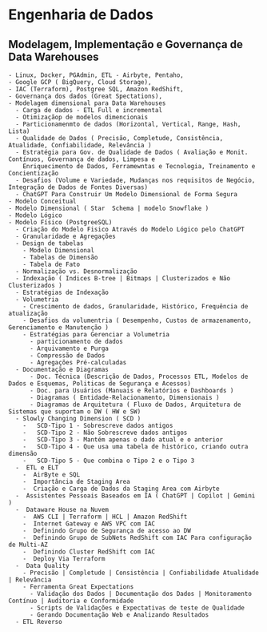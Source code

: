 <b><H1>Engenharia de Dados</H1></b>

<b><H2>Modelagem, Implementação e Governança de Data Warehouses </H2></b> 
  
    - Linux, Docker, PGAdmin, ETL - Airbyte, Pentaho,
    - Google GCP ( BigQuery, Cloud Storage),
    - IAC (Terraform), Postgree SQL, Amazon RedShift,
    - Governança dos dados (Great Spectations),
    - Modelagem dimensional para Data Warehouses
      - Carga de dados - ETL Full e incremental
      - Otimizaçãop de modelos dimencionais
      - Particionamenmto de dados (Horizontal, Vertical, Range, Hash, Lista)
      - Qualidade de Dados ( Precisão, Completude, Consistência, Atualidade, Confiabilidade, Relevância )
      - Estratégia para Gov. de Qualidade de Dados ( Avaliação e Monit. Contínuos, Governança de dados, Limpesa e 
        Enriquecimento de Dados, Ferramewntas e Tecnologia, Treinamento e Concientização
      - Desafios (Volume e Variedade, Mudanças nos requisitos de Negócio, Integração de Dados de Fontes Diversas)
      - ChatGPT Para Construir Um Modelo Dimensional de Forma Segura
    - Modelo Conceitual
    - Modelo Dimensional ( Star  Schema | modelo Snowflake )
    - Modelo Lógico
    - Modelo Físico (PostgreeSQL)
      - Criação do Modelo Fisico Através do Modelo Lógico pelo ChatGPT
      - Granularidade e Agregações
      - Design de tabelas
        - Modelo Dimensional
        - Tabelas de Dimensão
        - Tabela de Fato
      - Normalização vs. Desnormalização
      - Indexação ( Indices B-tree | Bitmaps | Clusterizados e Não Clusterizados )
      - Estratégias de Indexação
      - Volumetria
        - Crescimento de dados, Granularidade, Histórico, Frequência de atualização
        - Desafios da volumentria ( Desempenho, Custos de armazenamento, Gerenciamento e Manutenção )
        - Estratégias para Gerenciar a Volumetria
          - particionamento de dados
          - Arquivamento e Purga
          - Compressão de Dados
          - Agregações Pré-calculadas
      - Documentação e Diagramas
          - Doc. Técnica (Descrição de Dados, Processos ETL, Modelos de Dados e Esquemas, Politicas de Segurança e Acessos)
          - Doc. para Usuários (Manuais e Relatórios e Dashboards )
          - Diagramas ( Entidade-Relacionamento, Dimensionais )
          - Diagramas de Arquitetura ( Fluxo de Dados, Arquitetura de Sistemas que suportam o DW ( HW e SW)
      - Slowly Changing Dimension ( SCD )
        -   SCD-Tipo 1 - Sobrescreve dados antigos
        -   SCD-Tipo 2 - Não Sobrescreve dados antigos
        -   SCD-Tipo 3 - Mantém apenas o dado atual e o anterior
        -   SCD-Tipo 4 - Que usa uma tabela de histórico, criando outra dimensão
        -   SCD-Tipo 5 - Que combina o Tipo 2 e o Tipo 3
      -  ETL e ELT
        -  AirByte e SQL
        -  Importância de Staging Area
        -  Criação e Carga de Dados da Staging Area com Airbyte
      -  Assistentes Pessoais Baseados em IA ( ChatGPT | Copilot | Gemini )
      -  Dataware House na Nuvem
        -  AWS CLI | Terraform | HCL | Amazon RedShift
        -  Internet Gateway e AWS VPC com IAC
        -  Definindo Grupo de Segurança de acesso ao DW
        -  Definindo Grupo de SubNets RedShift com IAC Para configuração de Multi-AZ  
        -  Definindo Cluster RedShift com IAC
        -  Deploy Via Terraform
      -  Data Quality
        - Precisão | Completude | Consistência | Confiabilidade Atualidade | Relevância
        - Ferramenta Great Expectations
          - Validação dos Dados | Documentação dos Dados | Monitoramento Contínuo | Auditoria e Conformidade
          - Scripts de Validações e Expectativas de teste de Qualidade
          - Gerando Documentação Web e Analizando Resultados
      - ETL Reverso
  
  
  
